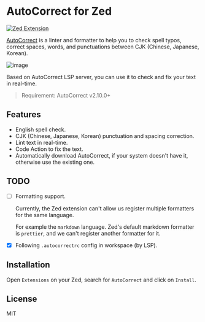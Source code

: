 # AutoCorrect for Zed

[![Zed Extension](https://img.shields.io/badge/-Zed_Extension-blue?style=flat&logo=zedindustries&logoColor=%23FFFFFF&logoSize=auto&labelColor=%23111111&color=%23084CCF)](https://zed.dev/extensions/autocorrect)

[AutoCorrect](https://github.com/huacnlee/autocorrect) is a linter and formatter to help you to check spell typos, correct spaces, words, and punctuations between CJK (Chinese, Japanese, Korean).

<img alt="image" src="https://github.com/user-attachments/assets/38697c59-be3f-4479-8351-d391d97bdb65">

Based on AutoCorrect LSP server, you can use it to check and fix your text in real-time.

> Requirement: AutoCorrect v2.10.0+

## Features

- English spell check.
- CJK (Chinese, Japanese, Korean) punctuation and spacing correction.
- Lint text in real-time.
- Code Action to fix the text.
- Automatically download AutoCorrect, if your system doesn't have it, otherwise use the existing one.

## TODO

- [ ] Formatting support.

  Currently, the Zed extension can't allow us register multiple formatters for the same language.

  For example the `markdown` language. Zed's default markdown formatter is `prettier`, and we can't register another formatter for it.

- [x] Following `.autocorrectrc` config in workspace (by LSP).

## Installation

Open `Extensions` on your Zed, search for `AutoCorrect` and click on `Install`.

## License

MIT
